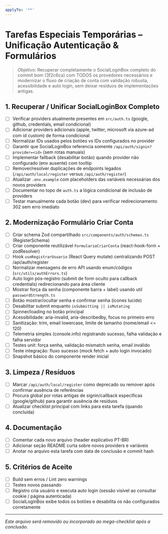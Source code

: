 ```yaml
---
applyTo: '**'
---
```


# Tarefas Especiais Temporárias – Unificação Autenticação & Formulários

> Objetivo: Recuperar completamente o SocialLoginBox completo do commit bom (3f2c6ca) com TODOS os provedores necessários e modernizar o fluxo de criação de conta com validação robusta, acessibilidade e auto login, sem deixar resíduos de implementações antigas.

## 1. Recuperar / Unificar SocialLoginBox Completo
- [ ] Verificar providers atualmente presentes em `src/auth.ts` (google, github, credentials, email condicional)
- [ ] Adicionar providers adicionais (apple, twitter, microsoft via azure-ad com id custom) de forma condicional
- [ ] Normalizar IDs usados pelos botões vs IDs configurados no provider
- [ ] Garantir que SocialLoginBox referencia somente `/api/auth/signin?provider=<id>` (sem rotas manuais)
- [ ] Implementar fallback (desabilitar botão) quando provider não configurado (env ausente) com tooltip
- [ ] Remover/resolver duplicações de endpoints legados (`/api/auth/local/register` versus `/api/auth/register`)
- [ ] Atualizar `.env.example` com placeholders das variáveis necessárias dos novos providers
- [ ] Documentar no topo de `auth.ts` a lógica condicional de inclusão de providers
- [ ] Testar manualmente cada botão (dev) para verificar redirecionamento 302 sem erro imediato

## 2. Modernização Formulário Criar Conta
- [ ] Criar schema Zod compartilhado `src/components/auth/schemas.ts` (RegisterSchema)
- [ ] Criar componente reutilizável `FormularioCriarConta` (react-hook-form + zodResolver)
- [ ] Hook `useRegistrarUsuario` (React Query mutate) centralizando POST /api/auth/register
- [ ] Normalizar mensagens de erro API usando enum/códigos (`src/utils/authErrors.ts`)
- [ ] Auto login pós-registro (submit de form oculto para callback credentials) redirecionando para área cliente
- [ ] Mostrar força da senha (componente barra + label) usando util `passwordStrength.ts`
- [ ] Botão mostrar/ocultar senha e confirmar senha (icones lucide)
- [ ] Desabilitar submit enquanto `isSubmitting || isMutating`
- [ ] Spinner/loading no botão principal
- [ ] Acessibilidade: aria-invalid, aria-describedby, focus no primeiro erro
- [ ] Sanitização: trim, email lowercase, limite de tamanho (nome/email <= 120)
- [ ] Telemetria simples (console.info) registrando sucesso, falha validação e falha servidor
- [ ] Testes unit: força senha, validação mismatch senha, email inválido
- [ ] Teste integração: fluxo sucesso (mock fetch + auto login invocado)
- [ ] Snapshot básico do componente render inicial

## 3. Limpeza / Resíduos
- [ ] Marcar `/api/auth/local/register` como deprecado ou remover após confirmar ausência de referências
- [ ] Procura global por rotas antigas de signin/callback específicas (google/github) para garantir ausência de resíduos
- [ ] Atualizar checklist principal com links para esta tarefa (quando concluída)

## 4. Documentação
- [ ] Comentar cada novo arquivo (header explicativo PT-BR)
- [ ] Adicionar seção README curta sobre novos providers e variáveis
- [ ] Anotar no arquivo esta tarefa com data de conclusão e commit hash

## 5. Critérios de Aceite
- [ ] Build sem erros / Lint zero warnings
- [ ] Testes novos passando
- [ ] Registro cria usuário e executa auto login (sessão visível ao consultar cookie / página autenticada)
- [ ] SocialLoginBox exibe todos os botões e desabilita os não configurados corretamente

---
_Este arquivo será removido ou incorporado ao mega-checklist após a conclusão._
